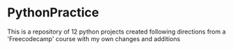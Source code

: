 # PythonPractice

This is a repository of 12 python projects created following directions from a 'Freecodecamp' course with my own changes and additions

